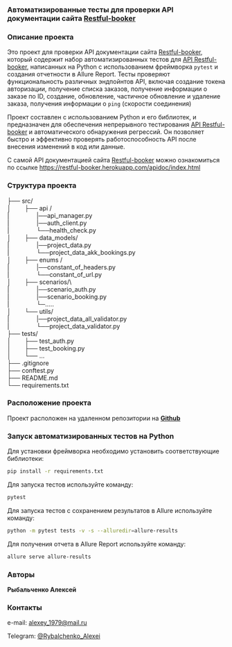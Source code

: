 
### Автоматизированные тесты для проверки API документации сайта [Restful-booker](https://restful-booker.herokuapp.com)

### Описание проекта
Это проект для проверки API документации сайта [Restful-booker](https://restful-booker.herokuapp.com), который 
содержит набор автоматизированных тестов для [API Restful-booker](https://restful-booker.herokuapp.com/apidoc/index.html), написанных
на Python с использованием фреймворка `pytest` и создания отчетности в Allure Report. 
Тесты проверяют функциональность различных эндпойнтов API, включая создание токена авторизации, получение списка заказов, получение информации о заказе по ID, создание, обновление, частичное обновление и удаление заказа, получения информации о `ping` (скорости соединения) 

Проект составлен с использованием Python и его библиотек, и предназначен для обеспечения непрерывного тестирования [API Restful-booker](https://restful-booker.herokuapp.com/apidoc/index.html) и автоматического
обнаружения регрессий. Он позволяет быстро и эффективно проверять работоспособность API после внесения 
изменений в код или данные.

С самой API документацией сайта [Restful-booker](https://restful-booker.herokuapp.com) можно ознакомиться по ссылке 
https://restful-booker.herokuapp.com/apidoc/index.html

### Структура проекта

├── src/                
│&nbsp;&nbsp;&nbsp;&nbsp;&nbsp;&nbsp;&nbsp;&nbsp;├── api /\
|&nbsp;&nbsp;&nbsp;&nbsp;&nbsp;&nbsp;&nbsp;&nbsp;&nbsp;&nbsp;&nbsp;&nbsp;&nbsp;&nbsp;&nbsp;&nbsp;|──api_manager.py\
|&nbsp;&nbsp;&nbsp;&nbsp;&nbsp;&nbsp;&nbsp;&nbsp;&nbsp;&nbsp;&nbsp;&nbsp;&nbsp;&nbsp;&nbsp;&nbsp;|──auth_client.py\
|&nbsp;&nbsp;&nbsp;&nbsp;&nbsp;&nbsp;&nbsp;&nbsp;&nbsp;&nbsp;&nbsp;&nbsp;&nbsp;&nbsp;&nbsp;&nbsp;└──health_check.py\
│&nbsp;&nbsp;&nbsp;&nbsp;&nbsp;&nbsp;&nbsp;&nbsp;├── data_models/\
|&nbsp;&nbsp;&nbsp;&nbsp;&nbsp;&nbsp;&nbsp;&nbsp;&nbsp;&nbsp;&nbsp;&nbsp;&nbsp;&nbsp;&nbsp;&nbsp;|──project_data.py\
|&nbsp;&nbsp;&nbsp;&nbsp;&nbsp;&nbsp;&nbsp;&nbsp;&nbsp;&nbsp;&nbsp;&nbsp;&nbsp;&nbsp;&nbsp;&nbsp;└──project_data_akk_bookings.py\
│&nbsp;&nbsp;&nbsp;&nbsp;&nbsp;&nbsp;&nbsp;&nbsp;├── enums /\
|&nbsp;&nbsp;&nbsp;&nbsp;&nbsp;&nbsp;&nbsp;&nbsp;&nbsp;&nbsp;&nbsp;&nbsp;&nbsp;&nbsp;&nbsp;&nbsp;|──constant_of_headers.py\
|&nbsp;&nbsp;&nbsp;&nbsp;&nbsp;&nbsp;&nbsp;&nbsp;&nbsp;&nbsp;&nbsp;&nbsp;&nbsp;&nbsp;&nbsp;&nbsp;└──constant_of_url.py\
│&nbsp;&nbsp;&nbsp;&nbsp;&nbsp;&nbsp;&nbsp;&nbsp;├── scenarios/\  
|&nbsp;&nbsp;&nbsp;&nbsp;&nbsp;&nbsp;&nbsp;&nbsp;&nbsp;&nbsp;&nbsp;&nbsp;&nbsp;&nbsp;&nbsp;&nbsp;|──scenario_auth.py\
|&nbsp;&nbsp;&nbsp;&nbsp;&nbsp;&nbsp;&nbsp;&nbsp;&nbsp;&nbsp;&nbsp;&nbsp;&nbsp;&nbsp;&nbsp;&nbsp;|──scenario_booking.py\
|&nbsp;&nbsp;&nbsp;&nbsp;&nbsp;&nbsp;&nbsp;&nbsp;&nbsp;&nbsp;&nbsp;&nbsp;&nbsp;&nbsp;&nbsp;&nbsp;└─.....\
│&nbsp;&nbsp;&nbsp;&nbsp;&nbsp;&nbsp;&nbsp;&nbsp;└── utils/\
|&nbsp;&nbsp;&nbsp;&nbsp;&nbsp;&nbsp;&nbsp;&nbsp;&nbsp;&nbsp;&nbsp;&nbsp;&nbsp;&nbsp;&nbsp;&nbsp;|──project_data_all_validator.py\
|&nbsp;&nbsp;&nbsp;&nbsp;&nbsp;&nbsp;&nbsp;&nbsp;&nbsp;&nbsp;&nbsp;&nbsp;&nbsp;&nbsp;&nbsp;&nbsp;└──project_data_validator.py\
├── tests/                
│&nbsp;&nbsp;&nbsp;&nbsp;&nbsp;&nbsp;&nbsp;&nbsp;├── test_auth.py      
│&nbsp;&nbsp;&nbsp;&nbsp;&nbsp;&nbsp;&nbsp;&nbsp;├── test_booking.py   
│&nbsp;&nbsp;&nbsp;&nbsp;&nbsp;&nbsp;&nbsp;&nbsp;└── ...  
├── .gitignore \
├── conftest.py          \
├── README.md            \
└── requirements.txt      

### Расположение проекта
Проект расположен на удаленном репозитории на [**Github**](https://github.com/fisher111111111/Module_4_2)

### Запуск автоматизированных тестов на Python 

Для установки фреймворка необходимо установить соответствующие библиотеки:

```bash
pip install -r requirements.txt
````

Для запуска тестов используйте команду:
```bash
pytest
```
Для запуска тестов с сохранением результатов в Allure используйте команду:
```bash
python -m pytest tests -v -s --alluredir=allure-results
```
Для получения отчета в Allure Report используйте команду:
```bash
allure serve allure-results
```

### Авторы
**Рыбальченко Алексей**
### Контакты
e-mail: [alexey_1979@mail.ru]()

Telegram: [@Rybalchenko_Alexei]()




